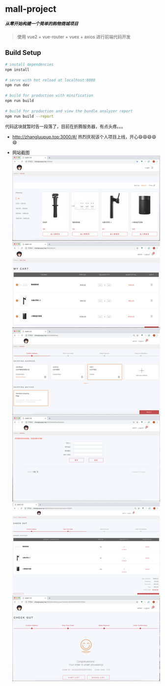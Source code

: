 # mall-project

##### 从零开始构建一个简单的购物商城项目
> 使用 vue2 + vue-router + vuex + axios 进行前端代码开发

## Build Setup

``` bash
# install dependencies
npm install

# serve with hot reload at localhost:8080
npm run dev

# build for production with minification
npm run build

# build for production and view the bundle analyzer report
npm run build --report
```
代码这块就暂时告一段落了，目前在折腾服务器，有点头疼。。。

* http://zhangluupup.top:3000/#/   热烈庆祝该个人项目上线，开心:smile::smile::smile::smile::smile:

* 网站截图
    ![vue-demo](./static/img/vue-demo-index.png)
    ![vue-demo](./static/img/vue-demo-cart.png)
    ![vue-demo](./static/img/vue-demo-address.png)
    ![vue-demo](./static/img/vue-demo-addnewaddress.png)
    ![vue-demo](./static/img/vue-demo-orderconfirm.png)
    ![vue-demo](./static/img/vue-demo-ordersuccess.png)
